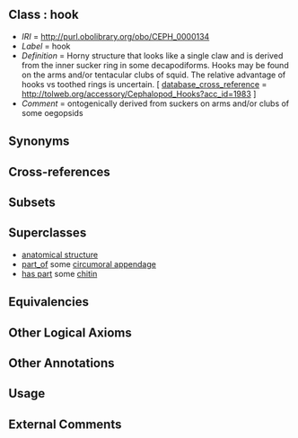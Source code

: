 
## Class : hook

 * *IRI* = http://purl.obolibrary.org/obo/CEPH_0000134
 * *Label* = hook
 * *Definition* = Horny structure that looks like a single claw and is derived from the inner sucker ring in some decapodiforms. Hooks may be found on the arms and/or tentacular clubs of squid. The relative advantage of hooks vs toothed rings is uncertain. [ [database_cross_reference](../../ef/oboInOwl#hasDbXref.md) = http://tolweb.org/accessory/Cephalopod_Hooks?acc_id=1983 ]
 * *Comment* = ontogenically derived from suckers on arms and/or clubs of some oegopsids

## Synonyms


## Cross-references


## Subsets


## Superclasses

 * [anatomical structure](../../UBERON/61/UBERON_0000061.md)
 * [part_of](../../BFO/50/BFO_0000050.md) some [circumoral appendage](../../CEPH/08/CEPH_0000308.md)
 * [has part](../../BFO/51/BFO_0000051.md) some [chitin](../../CEPH/59/CEPH_0000059.md)

## Equivalencies


## Other Logical Axioms


## Other Annotations


## Usage


## External Comments

